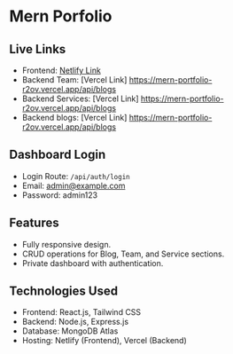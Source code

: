 # Mern Porfolio
## Live Links

- Frontend: [Netlify Link](https://dulcet-piroshki-495d9a.netlify.app)
- Backend Team: [Vercel Link] https://mern-portfolio-r2ov.vercel.app/api/blogs
- Backend Services: [Vercel Link] https://mern-portfolio-r2ov.vercel.app/api/blogs
- Backend blogs: [Vercel Link] https://mern-portfolio-r2ov.vercel.app/api/blogs

## Dashboard Login

- Login Route: `/api/auth/login`
- Email: admin@example.com
- Password: admin123

## Features

- Fully responsive design.
- CRUD operations for Blog, Team, and Service sections.
- Private dashboard with authentication.

## Technologies Used

- Frontend: React.js, Tailwind CSS
- Backend: Node.js, Express.js
- Database: MongoDB Atlas
- Hosting: Netlify (Frontend), Vercel (Backend)
